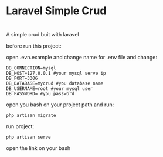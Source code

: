 # Laravel Simple Crud<h1>
A simple crud buit with laravel

before run this project:

open .evn.example and change name for .env file and change:

```
DB_CONNECTION=mysql
DB_HOST=127.0.0.1 #your mysql serve ip
DB_PORT=3306
DB_DATABASE=mycrud #you database name
DB_USERNAME=root #your mysql user
DB_PASSWORD= #you password
```

open you bash on your project path and run:

```
php artisan migrate
```

run project:

```
php artisan serve
```

open the link on your bash

